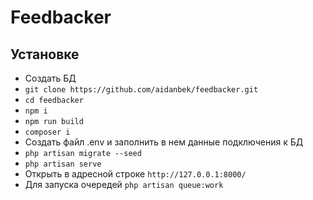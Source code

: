 # Feedbacker

## Установке

* Создать БД
* ```git clone https://github.com/aidanbek/feedbacker.git```
* ```cd feedbacker```
* ```npm i```
* ```npm run build```
* ```composer i```
* Создать файл .env и заполнить в нем данные подключения к БД
* ```php artisan migrate --seed```
* ```php artisan serve```
* Открыть в адресной строке ```http://127.0.0.1:8000/```
* Для запуска очередей ```php artisan queue:work```

